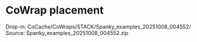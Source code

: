 # CoWrap placement
Drop-in: CoCache/CoWraps/STACK/Spanky_examples_20251008_004552/
Source: Spanky_examples_20251008_004552.zip

